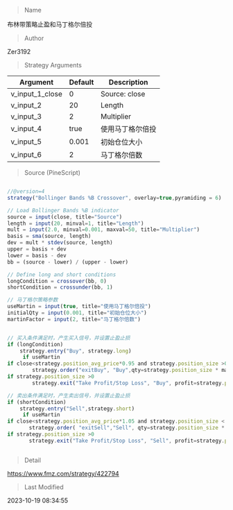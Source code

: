 
> Name

布林带策略止盈和马丁格尔倍投

> Author

Zer3192



> Strategy Arguments



|Argument|Default|Description|
|----|----|----|
|v_input_1_close|0|Source: close|high|low|open|hl2|hlc3|hlcc4|ohlc4|
|v_input_2|20|Length|
|v_input_3|2|Multiplier|
|v_input_4|true|使用马丁格尔倍投|
|v_input_5|0.001|初始仓位大小|
|v_input_6|2|马丁格尔倍数|


> Source (PineScript)

``` javascript

//@version=4
strategy("Bollinger Bands %B Crossover", overlay=true,pyramiding = 6)

// Load Bollinger Bands %B indicator
source = input(close, title="Source")
length = input(20, minval=1, title="Length")
mult = input(2.0, minval=0.001, maxval=50, title="Multiplier")
basis = sma(source, length)
dev = mult * stdev(source, length)
upper = basis + dev
lower = basis - dev
bb = (source - lower) / (upper - lower)

// Define long and short conditions
longCondition = crossover(bb, 0)
shortCondition = crossunder(bb, 1)

// 马丁格尔策略参数
useMartin = input(true, title="使用马丁格尔倍投")
initialQty = input(0.001, title="初始仓位大小")
martinFactor = input(2, title="马丁格尔倍数")


// 买入条件满足时，产生买入信号，并设置止盈止损
if (longCondition)
    strategy.entry("Buy", strategy.long)
     if useMartin
if close<strategy.position_avg_price*0.95 and strategy.position_size >0
        strategy.order("exitBuy", "Buy",qty=strategy.position_size * martinFactor,when=strategy.long)
if strategy.position_size >0
        strategy.exit("Take Profit/Stop Loss", "Buy", profit=strategy.position_avg_price  * 1.1)

// 卖出条件满足时，产生卖出信号，并设置止盈止损
if (shortCondition)
    strategy.entry("Sell",strategy.short)
     if useMartin
if close<strategy.position_avg_price*1.05 and strategy.position_size < 0
       strategy.order( "exitSell","Sell", qty=strategy.position_size * martinFactor,when=strategy.short)
if strategy.position_size >0
       strategy.exit("Take Profit/Stop Loss", "Sell", profit=strategy.position_avg_price  * 1.1)



```

> Detail

https://www.fmz.com/strategy/422794

> Last Modified

2023-10-19 08:34:55
